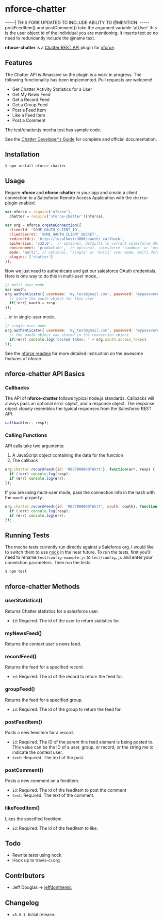 nforce-chatter
======
-----| THIS FORK UPDATED TO INCLUDE ABILITY TO @MENTION |-----
postFeedItem() and postComment() take the argument variable 'atUser'
this is the user object id of the individual you are mentioning. It inserts text so no need to redundantly include the @name text. 

**nforce-chatter** is a [Chatter REST  API](http://www.salesforce.com/us/developer/docs/chatterapi/) plugin for [nforce](https://github.com/kevinohara80/nforce).

## Features

The Chatter API is #massive so the plugin is a work in progress. The following functionality has been implemented. Pull requests are welcome!

* Get Chatter Activity Statistics for a User
* Get My News Feed
* Get a Record Feed
* Get a Group Feed
* Post a Feed Item
* Like a Feed Item
* Post a Comment

The test/chatter.js mocha test has sample code.

See the [Chatter Developer's Guide](http://www.salesforce.com/us/developer/docs/chatterapi/) for complete and official documentation.

## Installation

```bash
$ npm install nforce-chatter
```

## Usage

Require **nforce** and **nforce-chatter** in your app and create a client connection to a Salesforce Remote Access Application with the `chatter` plugin enabled.

```js
var nforce = require('nforce'),
  chatter = require('nforce-chatter')(nforce),

var org = nforce.createConnection({
  clientId: 'SOME_OAUTH_CLIENT_ID',
  clientSecret: 'SOME_OAUTH_CLIENT_SECRET',
  redirectUri: 'http://localhost:3000/oauth/_callback',
  apiVersion: 'v32.0',  // optional, defaults to current salesforce API version
  environment: 'production',  // optional, salesforce 'sandbox' or 'production', production default
  mode: 'multi', // optional, 'single' or 'multi' user mode, multi default
  plugins: ['chatter']
});
```

Now we just need to authenticate and get our salesforce OAuth credentials. Here is one way to do this in multi-user mode...

```js
// multi user mode
var oauth;
org.authenticate({ username: 'my_test@gmail.com', password: 'mypassword'}, function(err, resp){
  // store the oauth object for this user
  if(!err) oauth = resp;
});
```

...or in single-user mode...

```js
// single-user mode
org.authenticate({ username: 'my_test@gmail.com', password: 'mypassword'}, function(err, resp){
  // the oauth object was stored in the connection object
  if(!err) console.log('Cached Token: ' + org.oauth.access_token)
});
```

See the [nforce readme](https://github.com/kevinohara80/nforce) for more detailed instruction on the awesome features of nforce.

## nforce-chatter API Basics

### Callbacks

The API of **nforce-chatter** follows typical node.js standards. Callbacks will always pass an optional error object, and a response object. The response object closely resembles the typical responses from the Salesforce REST API.

```js
callback(err, resp);
```

### Calling Functions

API calls take two arguments:

  1. A JavaScript object containing the data for the function  
  2. The callback

```js
org.chatter.recordFeed({id: '0037000000TWktt'}, function(err, resp) {
  if (!err) console.log(resp);
  if (err) console.log(err);
});
```

If you are using multi-user mode, pass the connection info in the hash with the `oauth` property.

```js
org.chatter.recordFeed({id: '0037000000TWktt', oauth: oauth}, function(err, resp) {
  if (!err) console.log(resp);
  if (err) console.log(err);
});
```

## Running Tests

The mocha tests currently run directly against a Saleforce org. I would like to switch them to use [nock](https://github.com/pgte/nock) in the near future. To run the tests, first you'll need to rename `test/config-example.js` to `test/config.js` and enter your connection parameters. Then run the tests.

```bash
$ npm test
```

## nforce-chatter Methods

### userStatistics()

Returns Chatter statistics for a salesforce user.

* `id`: Required. The id of the user to return statistics for.

### myNewsFeed()

Returns the context user's news feed.

### recordFeed()

Returns the feed for a specified record.

* `id`: Required. The id of the record to return the feed for.

### groupFeed()

Returns the feed for a specified group.

* `id`: Required. The id of the group to return the feed for.

### postFeedItem()

Posts a new feeditem for a record.

* `id`: Required. The ID of the parent this feed element is being posted to. This value can be the ID of a user, group, or record, or the string me to indicate the context user.
* `text`: Required. The text of the post.

### postComment()

Posts a new comment on a feeditem.

* `id`: Required. The id of the feeditem to post the comment
* `text`: Required. The text of the comment.

### likeFeedItem()

Likes the specified feeditem.

* `id`: Required. The id of the feeditem to like.

## Todo

* Rewrite tests using nock.
* Hook up to travis-ci.org

## Contributors

* Jeff Douglas -> [jeffdonthemic](https://github.com/jeffdonthemic)

## Changelog

* `v0.0.1`: Initial release.
